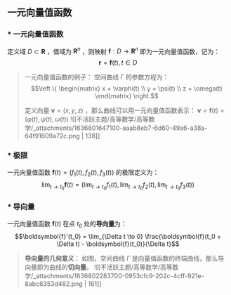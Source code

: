 
## 一元向量值函数

### * 一元向量值函数
定义域 $D \subset \boldsymbol{R}$ ，值域为 $\boldsymbol{R}^n$ ，则映射 $\boldsymbol{f}: D \to \boldsymbol{R}^n$  即为一元向量值函数，记为：
$$\boldsymbol{r} = \boldsymbol{f}(t),\, t\in D$$

> 一元向量值函数的例子：
> 空间曲线 $\Gamma$  的参数方程为：
> $$\left \{
\begin{matrix}
x = \varphi(t) \\
y = \psi(t) \\
z = \omega(t)
\end{matrix}
\right.$$ 
> 
> 定义向量 $\boldsymbol{v} = (x,y,z)$ ，那么曲线可以用一元向量值函数表示：
> $\boldsymbol{v} = \boldsymbol{f}(t) = (\varphi(t), \psi(t),\omega(t))$ 
> ![[不活跃主题/高等数学/高等数学/_attachments/1636801647100-aaab8eb7-6d60-49a6-a38a-64f91609a72c.png | 138]]



### * 极限
一元向量值函数 $\boldsymbol{f}(t) = \left(f_1(t), f_2(t), f_3(t)\right)$  的极限定义为：
$$\lim_{t \to t_0}\boldsymbol{f}(t) = 
\left(
\lim_{t\to t_0} f_1(t),\, 
\lim_{t\to t_0} f_2(t),\,
\lim_{t\to t_0} f_3(t)
\right)$$


### * 导向量
一元向量值函数 $\boldsymbol{f}(t)$  在点 $t_0$  处的**导向量**为：
$$\boldsymbol{f}'(t_0) = \lim_{\Delta t \to 0} \frac{\boldsymbol{f}(t_0 + \Delta t) - \boldsymbol{f}(t_0)}{\Delta t}$$

> **导向量的几何意义**：
> 如图，空间曲线 $\Gamma$  是向量值函数的终端曲线，那么导向量即为曲线的**切向量**。
> ![[不活跃主题/高等数学/高等数学/_attachments/1636802283700-0953cfc9-202c-4cff-921e-8abc6353d482.png | 161]]

